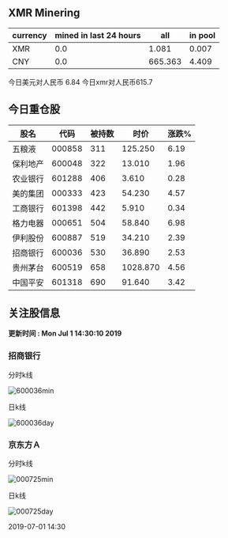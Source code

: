 ## XMR Minering

|currency|mined in last 24 hours|all|in pool|
|---|---|---|---|
|XMR|0.0|1.081|0.007|
|CNY|0.0|665.363|4.409|

今日美元对人民币 6.84	今日xmr对人民币615.7


## 今日重仓股 

|股名|代码|被持数|时价|涨跌%|
|---|---|---|---|---|
|五粮液|000858|311|125.250|6.19|
|保利地产|600048|322|13.010|1.96|
|农业银行|601288|406|3.610|0.28|
|美的集团|000333|423|54.230|4.57|
|工商银行|601398|442|5.910|0.34|
|格力电器|000651|504|58.840|6.98|
|伊利股份|600887|519|34.210|2.39|
|招商银行|600036|530|36.890|2.53|
|贵州茅台|600519|658|1028.870|4.56|
|中国平安|601318|690|91.640|3.42|

## 关注股信息
**更新时间 : Mon Jul  1 14:30:10 2019**
### 招商银行 
分时k线

![600036min](http://image.sinajs.cn/newchart/min/n/sh600036.gif)

日k线

![600036day](http://image.sinajs.cn/newchart/daily/n/sh600036.gif)

### 京东方Ａ 
分时k线

![000725min](http://image.sinajs.cn/newchart/min/n/sz000725.gif)

日k线

![000725day](http://image.sinajs.cn/newchart/daily/n/sz000725.gif)

2019-07-01 14:30